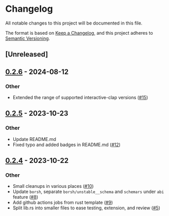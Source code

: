 # Changelog
All notable changes to this project will be documented in this file.

The format is based on [Keep a Changelog](https://keepachangelog.com/en/1.0.0/),
and this project adheres to [Semantic Versioning](https://semver.org/spec/v2.0.0.html).

## [Unreleased]

## [0.2.6](https://github.com/near/near-gas-rs/compare/v0.2.5...v0.2.6) - 2024-08-12

### Other
- Extended the range of supported interactive-clap versions ([#15](https://github.com/near/near-gas-rs/pull/15))

## [0.2.5](https://github.com/near/near-gas/compare/v0.2.4...v0.2.5) - 2023-10-23

### Other
- Update README.md
- Fixed typo and added badges in README.md ([#12](https://github.com/near/near-gas/pull/12))

## [0.2.4](https://github.com/near/near-gas/compare/v0.2.3...v0.2.4) - 2023-10-22

### Other
- Small cleanups in various places ([#10](https://github.com/near/near-gas/pull/10))
- Update `borsh`, separate `borsh/unstable__schema` and `schemars` under `abi` feature ([#8](https://github.com/near/near-gas/pull/8))
- Add github actions jobs from rust template ([#9](https://github.com/near/near-gas/pull/9))
- Split lib.rs into smaller files to ease testing, extension, and review ([#5](https://github.com/near/near-gas/pull/5))

